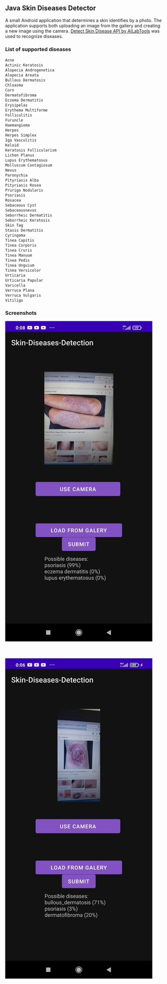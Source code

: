 ## Java Skin Diseases Detector
A small Android application that determines a skin identifies by a photo. The application supports both uploading an image from the gallery and creating a new image using the camera. [Detect Skin Disease API by AILabTools](https://rapidapi.com/ailabapi-ailabapi-default/api/detect-skin-disease) was used to recognize diseases.

### List of supported diseases

```
Acne
Actinic Keratosis
Alopecia Androgenetica
Alopecia Areata
Bullous Dermatosis
Chloasma
Corn
Dermatofibroma
Eczema Dermatitis
Erysipelas
Erythema Multiforme
Folliculitis
Furuncle
Haemangioma
Herpes
Herpes Simplex
Iga Vasculitis
Keloid
Keratosis Follicularism
Lichen Planus
Lupus Erythematosus
Molluscum Contagiosum
Nevus
Paronychia
Pityriasis Alba
Pityriasis Rosea
Prurigo Nodularis
Psoriasis
Rosacea
Sebaceous Cyst
Sebaceousnevus
Seborrheic Dermatitis
Seborrheic Keratosis
Skin Tag
Stasis Dermatitis
Cyringoma
Tinea Capitis
Tinea Corporis
Tinea Cruris
Tinea Manuum
Tinea Pedis
Tinea Unguium
Tinea Versicolor
Urticaria
Urticaria Papular
Varicella
Verruca Plana
Verruca Vulgaris 
Vitiligo
```

### Screenshots


![alt text](https://github.com/mrglaster/Java-Skin-Diseases-Detector/blob/main/readme/1.jpg)
<br><br><br><br>
![alt text](https://github.com/mrglaster/Java-Skin-Diseases-Detector/blob/main/readme/2.jpg)
